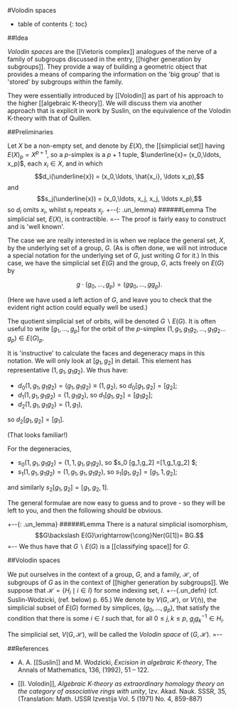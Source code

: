 #Volodin spaces
* table of contents
{: toc}

##Idea

_Volodin spaces_ are the [[Vietoris complex]] analogues of the nerve of a family of subgroups discussed in the entry, [[higher generation by subgroups]].  They provide a way of building a geometric object that provides a means of comparing the information on the 'big group' that is 'stored' by subgroups within the family.

They were essentially introduced by [[Volodin]] as part of his approach to the higher [[algebraic K-theory]]. We will discuss them via another approach that is explicit in work by Suslin, on the equivalence of the Volodin K-theory with that of Quillen.

##Preliminaries

Let $X$ be a non-empty set, and denote by $E(X)$, the [[simplicial set]] having $E(X)_p = X^{p+1}$, so a $p$-simplex is a $p+1$ tuple, $\underline{x}= (x_0,\ldots, x_p)$, each $x_i \in X$, and in which
$$d_i(\underline{x}) = (x_0,\ldots, \hat{x_i}, \ldots x_p),$$and
$$s_j(\underline{x}) = (x_0,\ldots, x_j, x_j, \ldots x_p),$$
so $d_i$ omits $x_i$, whilst $s_j$ repeats $x_j$.
+--{: .un_lemma}
######Lemma
The simplicial set, $E(X)$, is contractible.
=--
The proof is fairly easy to construct and is 'well known'.


The case we are really interested in is when we replace the general set, $X$, by the underlying set of a group, $G$. (As is often done, we will not introduce a special notation for the underlying set of $G$, just writing $G$ for it.) In this case, we have the simplicial set $E(G)$  and the group, $G$, acts freely on $E(G)$ by

$$g\cdot(g_0,\ldots , g_p) = (gg_0,\ldots, gg_p).$$

(Here we have used a left action of $G$, and leave you to check that the evident right action could equally well be used.)

The quotient simplicial set of orbits, will be denoted $G\backslash E(G)$. It is often useful to write $[g_1,\ldots,g_p]$ for the orbit of the $p$-simplex $(1,g_1,g_1g_2,\ldots, g_1g_2\ldots g_p)\in E(G)_p$.

It is 'instructive' to calculate the faces and degeneracy maps in this notation.  We will only look at $[g_1,g_2]$ in detail. This element has representative $(1,g_1,g_1g_2)$. We thus have:


* $d_0(1,g_1,g_1g_2) = (g_1,g_1g_2) \equiv (1,g_2)$,
so $d_0[g_1,g_2] = [g_2]$;
*  $d_1(1,g_1,g_1g_2) = (1,g_1g_2)$,
so $d_1[g_1,g_2] = [g_1g_2]$;
*  $d_2(1,g_1,g_1g_2) = (1,g_1)$,

so $d_2[g_1,g_2] = [g_1]$.

(That looks familiar!)

For the degeneracies,

*  $s_0(1,g_1,g_1g_2) = (1,1,g_1,g_1g_2)$, so $s_0 [g_1,g_2] =[1,g_1,g_2] $;
*  $s_1(1,g_1,g_1g_2) = (1,g_1,g_1,g_1g_2)$, so $s_1 [g_1,g_2] =  [g_1,1,g_2] ;$

and similarly $s_2 [g_1,g_2] =  [g_1,g_2,1]$. 

The general formulae are now easy to guess and to prove - so they will be left to you, and then the following should be obvious.

+--{: .un_lemma}
######Lemma
There is a natural simplicial isomorphism,
$$G\backslash E(G)\xrightarrow{\cong}Ner(G[1])= BG.$$
=--
We thus have that $G\backslash E(G)$ is a [[classifying space]] for $G$.

##Volodin spaces

We put ourselves in the context of a group, $G$, and a family, $\mathcal{H}$, of subgroups of $G$ as in the context of [[higher generation by subgroups]].  We suppose that $\mathcal{H}= \{H_i\mid i\in I\}$ for some indexing set, $I$. 
+--{.un_defn}
(cf. Suslin-Wodzicki, (ref. below) p. 65.) 
We denote by $V(G,\mathcal{H})$, or $V(\mathfrak{H})$, the simplicial subset of $E(G)$ formed by simplices, $(g_0,\ldots,g_p)$, that satisfy the condition that there is some $i\in I$ such that, for all $0\leq j,k\leq p$, $g_jg_k^{-1}\in H_i$.

The simplicial set, $V(G,\mathcal{H})$, will be called the _Volodin space_ of $(G,\mathcal{H})$.
=--

##References

*  A. A. [[Suslin]] and M. Wodzicki, _Excision in algebraic K-theory_, The Annals of Mathematics, 
136, (1992), 51 &#8211; 122.

* [[I. Volodin]], _Algebraic K-theory as extraordinary homology theory on the category of associative 
rings with unity_, Izv. Akad. Nauk. SSSR, 35, (Translation: Math. USSR Izvestija Vol. 5 (1971) 
No. 4, 859-887)
